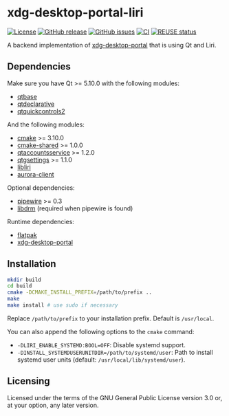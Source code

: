 <!--
SPDX-FileCopyrightText: 2020 Pier Luigi Fiorini <pierluigi.fiorini@gmail.com>

SPDX-License-Identifier: CC0-1.0
-->

xdg-desktop-portal-liri
=======================

[![License](https://img.shields.io/badge/license-GPLv3.0-blue.svg)](https://www.gnu.org/licenses/gpl-3.0.html)
[![GitHub release](https://img.shields.io/github/release/lirios/xdg-desktop-portal-liri.svg)](https://github.com/lirios/xdg-desktop-portal-liri)
[![GitHub issues](https://img.shields.io/github/issues/lirios/xdg-desktop-portal-liri.svg)](https://github.com/lirios/xdg-desktop-portal-liri/issues)
[![CI](https://github.com/lirios/xdg-desktop-portal-liri/workflows/CI/badge.svg?branch=develop)](https://github.com/lirios/xdg-desktop-portal-liri/actions?query=workflow%3ACI)
[![REUSE status](https://api.reuse.software/badge/github.com/lirios/xdg-desktop-portal-liri)](https://api.reuse.software/info/github.com/lirios/xdg-desktop-portal-liri)

A backend implementation of [xdg-desktop-portal](https://github.com/flatpak/xdg-desktop-portal)
that is using Qt and Liri.

## Dependencies

Make sure you have Qt >= 5.10.0 with the following modules:

 * [qtbase](http://code.qt.io/cgit/qt/qtbase.git)
 * [qtdeclarative](http://code.qt.io/cgit/qt/qtdeclarative.git)
 * [qtquickcontrols2](http://code.qt.io/cgit/qt/qtquickcontrols2.git)

And the following modules:

 * [cmake](https://gitlab.kitware.com/cmake/cmake) >= 3.10.0
 * [cmake-shared](https://github.com/lirios/cmake-shared.git) >= 1.0.0
 * [qtaccountsservice](https://github.com/lirios/qtaccountsservice) >= 1.2.0
 * [qtgsettings](https://github.com/lirios/qtgsettings) >= 1.1.0
 * [libliri](https://github.com/lirios/libliri.git)
 * [aurora-client](https://github.com/lirios/aurora-client)

Optional dependencies:

 * [pipewire](https://gitlab.freedesktop.org/pipewire/pipewire/) >= 0.3
 * [libdrm](https://wiki.freedesktop.org/dri/) (required when pipewire is found)

Runtime dependencies:

 * [flatpak](https://github.com/flatpak/flatpak)
 * [xdg-desktop-portal](https://github.com/flatpak/xdg-desktop-portal)

## Installation

```sh
mkdir build
cd build
cmake -DCMAKE_INSTALL_PREFIX=/path/to/prefix ..
make
make install # use sudo if necessary
```

Replace `/path/to/prefix` to your installation prefix.
Default is `/usr/local`.

You can also append the following options to the `cmake` command:

 * `-DLIRI_ENABLE_SYSTEMD:BOOL=OFF`: Disable systemd support.
 * `-DINSTALL_SYSTEMDUSERUNITDIR=/path/to/systemd/user`: Path to install systemd user units (default: `/usr/local/lib/systemd/user`).

## Licensing

Licensed under the terms of the GNU General Public License version 3.0 or,
at your option, any later version.
